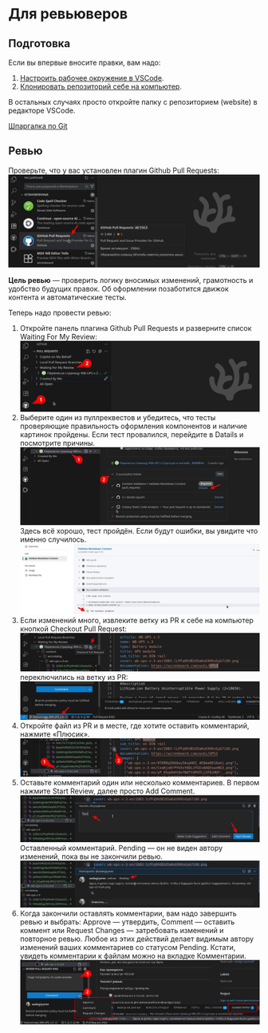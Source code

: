 # Для ревьюверов

## Подготовка
Если вы впервые вносите правки, вам надо:
1. [Настроить рабочее окружение в VSCode](git_instruments.md).
2. [Клонировать репозиторий себе на компьютер](git_vscode.md). 

В остальных случаях просто откройте папку с репозиторием (website) в редакторе VSCode.

[Шпаргалка по Git](images/git_add_content/git-branches-2.png)

## Ревью

Проверьте, что у вас установлен плагин Github Pull Requests:
![alt text](images/git_review_pr/git_review_pr1.png) 

**Цель ревью** — проверить логику вносимых изменений, грамотность и удобство будущих правок. Об оформлении позаботится движок контента и автоматические тесты.

Теперь надо провести ревью:
1. Откройте панель плагина Github Pull Requests и разверните список Waiting For My Review:
      ![alt text](images/git_review_pr/git_review_pr2.png) 
2. Выберите один из пуллреквестов и убедитесь, что тесты проверяющие правильность оформления компонентов и наличие картинок пройдены. Если тест провалился, перейдите в Datails и посмотрите причины.
      ![alt text](images/git_review_pr/git_review_pr3.png)
      Здесь всё хорошо, тест пройдён. Если будут ошибки, вы увидите что именно случилось.
      ![alt text](images/git_review_pr/git_review_pr4.png) 
4. Если изменений много, извлеките ветку из PR к себе на компьютер кнопкой Checkout Pull Request:
      ![alt text](images/git_review_pr/git_review_pr5.png)
      переключились на ветку из PR:
      ![alt text](images/git_review_pr/git_review_pr6.png) 
5. Откройте файл из PR и в месте, где хотите оставить комментарий, нажмите «Плюсик».
      ![alt text](images/git_review_pr/git_review_pr7.png) 
6. Оставьте комментарий один или несколько комментариев. В первом нажмите Start Review, далее просто Add Comment.
      ![alt text](images/git_review_pr/git_review_pr8.png)
      Оставленный комментарий. Pending — он не виден автору изменений, пока вы не закончили ревью.
      ![alt text](images/git_review_pr/git_review_pr9.png)
7. Когда закончили оставлять комментарии, вам надо завершить ревью и выбрать: Approve — утвердить, Comment — оставить коммент или Request Changes — затребовать изменений и повторное ревью. Любое из этих действий делает видимым автору изменений ваших комментариев со статусом Pending. Кстати, увидеть комментарии к файлам можно на вкладке Комментарии.
   ![alt text](images/git_review_pr/git_review_pr10.png)
